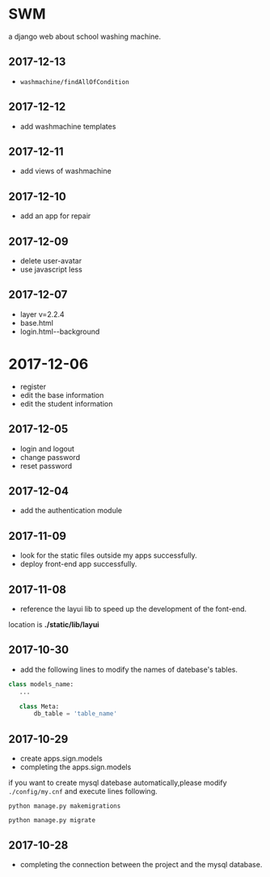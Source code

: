 # SWM
a django web about school washing machine.

## 2017-12-13

+ `washmachine/findAllOfCondition`

## 2017-12-12

+ add washmachine templates

## 2017-12-11

+ add views of washmachine

## 2017-12-10

+ add an app for repair

## 2017-12-09

+ delete user-avatar
+ use javascript less

## 2017-12-07

+ layer v=2.2.4
+ base.html
+ login.html--background

# 2017-12-06

+ register
+ edit the base information
+ edit the student information

## 2017-12-05

+ login and logout
+ change password
+ reset password

## 2017-12-04

+ add the authentication module

## 2017-11-09 

+ look for the static files outside my apps successfully.
+ deploy front-end app successfully. 

## 2017-11-08

+ reference the layui lib to speed up the development of the font-end.

location is **./static/lib/layui**

## 2017-10-30

+ add the following lines to modify the names of datebase's tables.

 ```python
 class models_name:
    ...

    class Meta:
        db_table = 'table_name'
 ```

## 2017-10-29

+ create apps.sign.models
+ completing the apps.sign.models

if you want to create mysql datebase automatically,please modify `./config/my.cnf` and execute lines following.

```commandline
python manage.py makemigrations

python manage.py migrate
```

## 2017-10-28

+ completing the connection between the project and the mysql database.